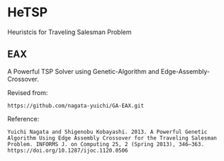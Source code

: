 # HeTSP

Heuristcis for Traveling Salesman Problem

## EAX

A Powerful TSP Solver using Genetic-Algorithm and Edge-Assembly-Crossover.

Revised from:

```
https://github.com/nagata-yuichi/GA-EAX.git
```

Reference:

```
Yuichi Nagata and Shigenobu Kobayashi. 2013. A Powerful Genetic Algorithm Using Edge Assembly Crossover for the Traveling Salesman Problem. INFORMS J. on Computing 25, 2 (Spring 2013), 346–363. https://doi.org/10.1287/ijoc.1120.0506
```

